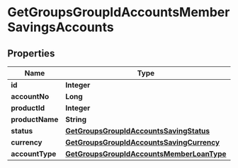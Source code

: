 
# GetGroupsGroupIdAccountsMemberSavingsAccounts

## Properties
Name | Type | Description | Notes
------------ | ------------- | ------------- | -------------
**id** | **Integer** |  |  [optional]
**accountNo** | **Long** |  |  [optional]
**productId** | **Integer** |  |  [optional]
**productName** | **String** |  |  [optional]
**status** | [**GetGroupsGroupIdAccountsSavingStatus**](GetGroupsGroupIdAccountsSavingStatus.md) |  |  [optional]
**currency** | [**GetGroupsGroupIdAccountsSavingCurrency**](GetGroupsGroupIdAccountsSavingCurrency.md) |  |  [optional]
**accountType** | [**GetGroupsGroupIdAccountsMemberLoanType**](GetGroupsGroupIdAccountsMemberLoanType.md) |  |  [optional]



